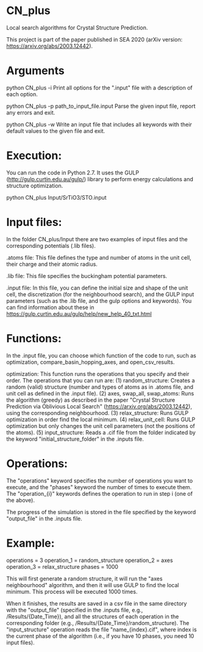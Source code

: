 # CN_plus
Local search algorithms for Crystal Structure Prediction.

This project is part of the paper published in SEA 2020 (arXiv version: https://arxiv.org/abs/2003.12442).


Arguments
===============================================

python CN_plus -i
Print all options for the ".input" file with a description of each option.

python CN_plus -p path_to_input_file.input
Parse the given input file, report any errors and exit.

python CN_plus -w
Write an input file that includes all keywords with their default values to the given file and exit.


Execution:
===============================================

You can run the code in Python 2.7. It uses the GULP (http://gulp.curtin.edu.au/gulp/) library to perform energy calculations and structure optimization.

python CN_plus Input/SrTiO3/STO.input


Input files:
===============================================

In the folder CN_plus/Input there are two examples of input files and the corresponding potentials (.lib files).

.atoms file: This file defines the type and number of atoms in the unit cell, their charge and their atomic radius.

.lib file: This file specifies the buckingham potential parameters.

.input file: In this file, you can define the initial size and shape of the unit cell, the discretization (for the neighbourhood search), and the GULP input parameters (such as the .lib file, and the gulp options and keywords). You can find information about these in https://gulp.curtin.edu.au/gulp/help/new_help_40_txt.html


Functions:
===============================================

In the .input file, you can choose which function of the code to run, such as optimization, compare_basin_hopping_axes, and open_csv_results.

optimization: This function runs the operations that you specify and their order. The operations that you can run are:
(1) random_structure: Creates a random (valid) structure (number and types of atoms as in .atoms file, and unit cell as defined in the .input file).
(2) axes, swap_all, swap_atoms: Runs the algorithm (greedy) as described in the paper "Crystal Structure Prediction via Oblivious Local Search" (https://arxiv.org/abs/2003.12442), using the corresponding neighbourhood.
(3) relax_structure: Runs GULP optimization in order find the local minimum.
(4) relax_unit_cell: Runs GULP optimization but only changes the unit cell parameters (not the positions of the atoms).
(5) input_structure: Reads a .cif file from the folder indicated by the keyword "initial_structure_folder" in the .inputs file.


Operations:
===============================================

The "operations" keyword specifies the number of operations you want to execute, and the "phases" keyword the number of times to execute them.
The "operation_{i}" keywords defines the operation to run in step i (one of the above).

The progress of the simulation is stored in the file specified by the keyword "output_file" in the .inputs file.



Example:
===============================================

operations = 3
operation_1 = random_structure
operation_2 = axes
operation_3 = relax_structure
phases = 1000
 

This will first generate a random structure, it will run the "axes neighbourhood" algorithm, and then it will use GULP to find the local minimum.
This process will be executed 1000 times.

When it finishes, the results are saved in a csv file in the same directory with the "output_file" (specified in the .inputs file, e.g., /Results/{Date_Time}), and all the structures of each operation in the corresponding folder (e.g.,  /Results/{Date_Time}/random_structure).
The "input_structure" operation reads the file "name_{index}.cif", where index is the current phase of the algorithm (i.e., if you have 10 phases, you need 10 input files).
